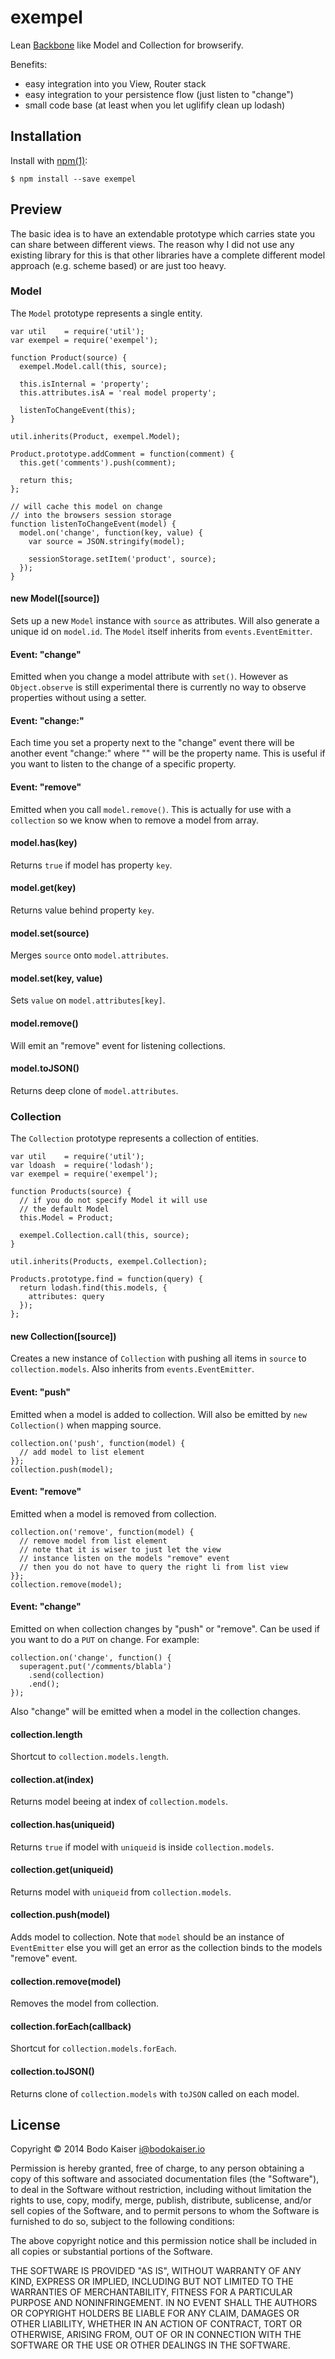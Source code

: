 # exempel

Lean [Backbone](http://backbonejs.org) like Model and Collection for
browserify.

Benefits:
- easy integration into you View, Router stack
- easy integration to your persistence flow (just listen to "change")
- small code base (at least when you let uglifify clean up lodash)

## Installation

Install with [npm(1)](http://npmjs.org):

    $ npm install --save exempel

## Preview

The basic idea is to have an extendable prototype which carries state
you can share between different views. The reason why I did not use any
existing library for this is that other libraries have a complete
different model approach (e.g. scheme based) or are just too heavy.

### Model

The `Model` prototype represents a single entity.

```
var util    = require('util');
var exempel = require('exempel');

function Product(source) {
  exempel.Model.call(this, source);

  this.isInternal = 'property';
  this.attributes.isA = 'real model property';

  listenToChangeEvent(this);
}

util.inherits(Product, exempel.Model);

Product.prototype.addComment = function(comment) {
  this.get('comments').push(comment);

  return this;
};

// will cache this model on change
// into the browsers session storage
function listenToChangeEvent(model) {
  model.on('change', function(key, value) {
    var source = JSON.stringify(model);

    sessionStorage.setItem('product', source);
  });
}
```

#### new Model([source])

Sets up a new `Model` instance with `source` as attributes. Will also
generate a unique id on `model.id`. The `Model` itself inherits from
`events.EventEmitter`.

#### Event: "change"

Emitted when you change a model attribute with `set()`. However as
`Object.observe` is still experimental there is currently no way to
observe properties without using a setter.

#### Event: "change:<key>"

Each time you set a property next to the "change" event there will be
another event "change:<key>" where "<key>" will be the property name.
This is useful if you want to listen to the change of a specific
property.

#### Event: "remove"

Emitted when you call `model.remove()`. This is actually for use with a
`collection` so we know when to remove a model from array.

#### model.has(key)

Returns `true` if model has property `key`.

#### model.get(key)

Returns value behind property `key`.

#### model.set(source)

Merges `source` onto `model.attributes`.

#### model.set(key, value)

Sets `value` on `model.attributes[key]`.

#### model.remove()

Will emit an "remove" event for listening collections.

#### model.toJSON()

Returns deep clone of `model.attributes`.

### Collection

The `Collection` prototype represents a collection of entities.

```
var util    = require('util');
var ldoash  = require('lodash');
var exempel = require('exempel');

function Products(source) {
  // if you do not specify Model it will use
  // the default Model
  this.Model = Product;

  exempel.Collection.call(this, source);
}

util.inherits(Products, exempel.Collection);

Products.prototype.find = function(query) {
  return lodash.find(this.models, {
    attributes: query
  });
};
```

#### new Collection([source])

Creates a new instance of `Collection` with pushing all items in
`source` to `collection.models`. Also inherits from
`events.EventEmitter`.

#### Event: "push"

Emitted when a model is added to collection. Will also be emitted by
`new Collection()` when mapping source.

```
collection.on('push', function(model) {
  // add model to list element
}};
collection.push(model);
```

#### Event: "remove"

Emitted when a model is removed from collection.

```
collection.on('remove', function(model) {
  // remove model from list element
  // note that it is wiser to just let the view
  // instance listen on the models "remove" event
  // then you do not have to query the right li from list view
}};
collection.remove(model);
```

#### Event: "change"

Emitted on when collection changes by "push" or "remove". Can be used if
you want to do a `PUT` on change. For example:

```
collection.on('change', function() {
  superagent.put('/comments/blabla')
    .send(collection)
    .end();
});
```

Also "change" will be emitted when a model in the collection changes.

#### collection.length

Shortcut to `collection.models.length`.

#### collection.at(index)

Returns model beeing at index of `collection.models`.

#### collection.has(uniqueid)

Returns `true` if model with `uniqueid` is inside `collection.models`.

#### collection.get(uniqueid)

Returns model with `uniqueid` from `collection.models`.

#### collection.push(model)

Adds model to collection. Note that `model` should be an instance of
`EventEmitter` else you will get an error as the collection binds to the
models "remove" event.

#### collection.remove(model)

Removes the model from collection.

#### collection.forEach(callback)

Shortcut for `collection.models.forEach`.

#### collection.toJSON()

Returns clone of `collection.models` with `toJSON` called on each model.

## License

Copyright © 2014 Bodo Kaiser <i@bodokaiser.io>

Permission is hereby granted, free of charge, to any person obtaining
a copy of this software and associated documentation files (the
"Software"), to deal in the Software without restriction, including
without limitation the rights to use, copy, modify, merge, publish,
distribute, sublicense, and/or sell copies of the Software, and to
permit persons to whom the Software is furnished to do so, subject to
the following conditions:

The above copyright notice and this permission notice shall be
included in all copies or substantial portions of the Software.

THE SOFTWARE IS PROVIDED "AS IS", WITHOUT WARRANTY OF ANY KIND,
EXPRESS OR IMPLIED, INCLUDING BUT NOT LIMITED TO THE WARRANTIES OF
MERCHANTABILITY, FITNESS FOR A PARTICULAR PURPOSE AND
NONINFRINGEMENT. IN NO EVENT SHALL THE AUTHORS OR COPYRIGHT HOLDERS BE
LIABLE FOR ANY CLAIM, DAMAGES OR OTHER LIABILITY, WHETHER IN AN ACTION
OF CONTRACT, TORT OR OTHERWISE, ARISING FROM, OUT OF OR IN CONNECTION
WITH THE SOFTWARE OR THE USE OR OTHER DEALINGS IN THE SOFTWARE.
